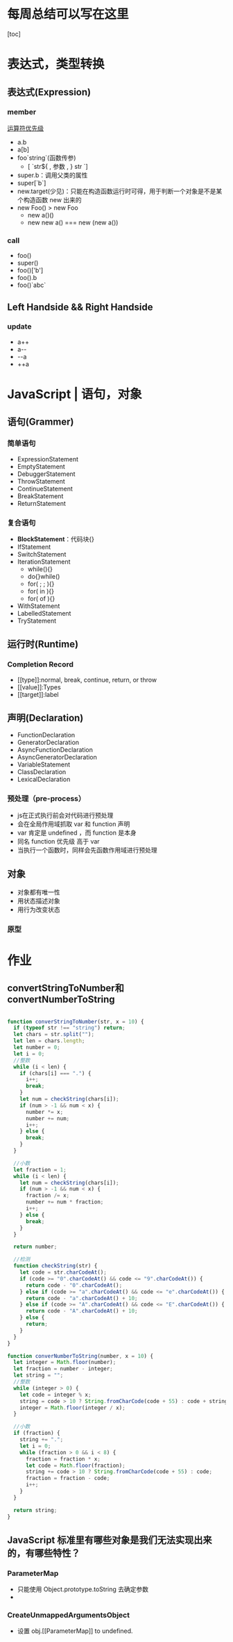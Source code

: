 # 每周总结可以写在这里

[toc]

# 表达式，类型转换

## 表达式(Expression)

### member

[运算符优先级](https://developer.mozilla.org/zh-CN/docs/Web/JavaScript/Reference/Operators/Operator_Precedence)

+ a.b
+ a[b]
+ foo\`string\`(函数传参)
    + [ \`str${ , 参数 , } str \`]
+ super.b：调用父类的属性
+ super[\`b\`]
+ new.target(少见)：只能在构造函数运行时可得，用于判断一个对象是不是某个构造函数 new 出来的
+ new Foo() > new Foo 
    + new a()()
    + new new a() === new (new a())

### call

+ foo()
+ super()
+ foo()['b']
+ foo().b
+ foo()\`abc\`

## Left Handside && Right Handside

### update

+ a++
+ a--
+ --a
+ ++a


# JavaScript | 语句，对象

## 语句(Grammer)

### 简单语句

+ ExpressionStatement
+ EmptyStatement
+ DebuggerStatement
+ ThrowStatement
+ ContinueStatement
+ BreakStatement
+ ReturnStatement

### 复合语句

+ **BlockStatement**：代码块{}
+ IfStatement
+ SwitchStatement
+ IterationStatement
    + while(){}
    + do{}while()
    + for( ; ; ){}
    + for( in ){}
    + for( of ){}
+ WithStatement
+ LabelledStatement
+ TryStatement

## 运行时(Runtime)

### Completion Record

+ [[type]]:normal, break, continue, return, or throw
+ [[value]]:Types
+ [[target]]:label

## 声明(Declaration)

+ FunctionDeclaration
+ GeneratorDeclaration
+ AsyncFunctionDeclaration
+ AsyncGeneratorDeclaration
+ VariableStatement
+ ClassDeclaration
+ LexicalDeclaration

### 预处理（pre-process）

+ js在正式执行前会对代码进行预处理
+ 会在全局作用域抓取 var 和 function 声明
+ var 肯定是 undefined ，而 function 是本身
+ 同名 function 优先级 高于 var
+ 当执行一个函数时，同样会先函数作用域进行预处理

## 对象

+ 对象都有唯一性
+ 用状态描述对象
+ 用行为改变状态

### 原型




# 作业

## convertStringToNumber和convertNumberToString

```js

function converStringToNumber(str, x = 10) {
  if (typeof str !== "string") return;
  let chars = str.split("");
  let len = chars.length;
  let number = 0;
  let i = 0;
  //整数
  while (i < len) {
    if (chars[i] === ".") {
      i++;
      break;
    }
    let num = checkString(chars[i]);
    if (num > -1 && num < x) {
      number *= x;
      number += num;
      i++;
    } else {
      break;
    }
  }

  //小数
  let fraction = 1;
  while (i < len) {
    let num = checkString(chars[i]);
    if (num > -1 && num < x) {
      fraction /= x;
      number += num * fraction;
      i++;
    } else {
      break;
    }
  }

  return number;

  //检测
  function checkString(str) {
    let code = str.charCodeAt();
    if (code >= "0".charCodeAt() && code <= "9".charCodeAt()) {
      return code - "0".charCodeAt();
    } else if (code >= "a".charCodeAt() && code <= "e".charCodeAt()) {
      return code - "a".charCodeAt() + 10;
    } else if (code >= "A".charCodeAt() && code <= "E".charCodeAt()) {
      return code - "A".charCodeAt() + 10;
    } else {
      return;
    }
  }
}

function converNumberToString(number, x = 10) {
  let integer = Math.floor(number);
  let fraction = number - integer;
  let string = "";
  //整数
  while (integer > 0) {
    let code = integer % x;
    string = code > 10 ? String.fromCharCode(code + 55) : code + string;
    integer = Math.floor(integer / x);
  }

  //小数
  if (fraction) {
    string += ".";
    let i = 0;
    while (fraction > 0 && i < 8) {
      fraction = fraction * x;
      let code = Math.floor(fraction);
      string += code > 10 ? String.fromCharCode(code + 55) : code;
      fraction = fraction - code;
      i++;
    }
  }

  return string;
}
```

## JavaScript 标准里有哪些对象是我们无法实现出来的，有哪些特性？

### ParameterMap 

+ 只能使用 Object.prototype.toString 去确定参数
+ 


### CreateUnmappedArgumentsObject

+ 设置 obj.[[ParameterMap]] to undefined.

